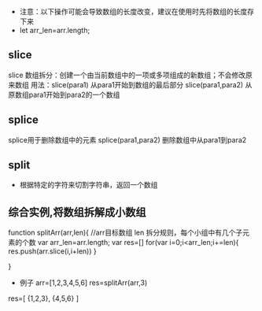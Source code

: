 * 注意：以下操作可能会导致数组的长度改变，建议在使用时先将数组的长度存下来
* let arr_len=arr.length;
 ## slice
 slice 数组拆分：创建一个由当前数组中的一项或多项组成的新数组；不会修改原来数组
 用法：slice(para1) 从para1开始到数组的最后部分
       slice(para1,para2) 从原数组para1开始到para2的一个数组
       
 ## splice 
 splice用于删除数组中的元素
 splice(para1,para2) 删除数组中从para1到para2
 
 
 ## split
 * 根据特定的字符来切割字符串，返回一个数组
 
 
 ## 综合实例,将数组拆解成小数组
 function splitArr(arr,len){
 //arr目标数组 len 拆分规则，每个小组中有几个子元素的个数
 var arr_len=arr.length;
 var res=[]
 for(var i=0;i<arr_len;i+=len){
      res.push(arr.slice(i,i+len))
       }
 

 
  }
  
  * 例子
  arr=[1,2,3,4,5,6]
  res=splitArr(arr,3)
  
  res=[
  {1,2,3},
  {4,5,6}
  ]
       
       
 
             
